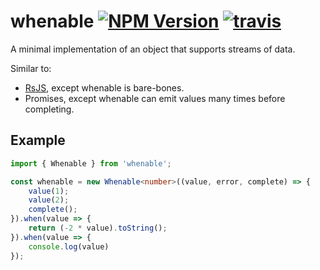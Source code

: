 # whenable [![NPM Version](https://img.shields.io/npm/v/whenable.svg)](https://npmjs.org/package/whenable) [![travis](https://img.shields.io/travis/nicksnyder/whenable.svg?style=flat)](https://travis-ci.org/nicksnyder/whenable)

A minimal implementation of an object that supports streams of data.

Similar to:
- [RsJS](https://github.com/Reactive-Extensions/RxJS), except whenable is bare-bones.
- Promises, except whenable can emit values many times before completing.

## Example

```ts
import { Whenable } from 'whenable';

const whenable = new Whenable<number>((value, error, complete) => {
    value(1);
    value(2);
    complete();
}).when(value => {
    return (-2 * value).toString();
}).when(value => {
    console.log(value)
});
```
